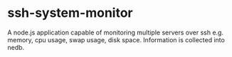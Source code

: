 ssh-system-monitor
==================

A node.js application capable of monitoring multiple servers over ssh e.g. memory, cpu usage, swap usage, disk space. Information is collected into nedb.

